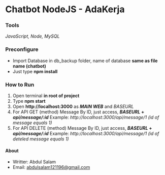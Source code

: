 # Chatbot NodeJS - AdaKerja

### Tools
_JavaScript, Node, MySQL_

### Preconfigure
- Import Database in db_backup folder, name of database **same as file name (chatbot)**
- Just type **npm install**

### How to Run
1) Open terminal **in root of project**
2) Type **npm start**
3) Open **http://localhost:3000** as **_MAIN WEB_** and _BASEURL_
4) For API GET (method) Message By ID, just access, **_BASEURL_ + _api/message/:id_**
Example: _http://localhost:3000/api/message/1 (id of message equals 1)_
5) For API DELETE (method) Message By ID, just access, **_BASEURL_ + _api/message/:id_**
Example: _http://localhost:3000/api/message/1 (id of deteled message equals 1)_

#### About
- Writter: Abdul Salam
- Email: abdulsalam121196@gmail.com
